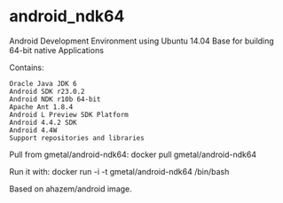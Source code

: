 android_ndk64
=============
Android Development Environment using Ubuntu 14.04 Base for building 64-bit native Applications

Contains:

    Oracle Java JDK 6
    Android SDK r23.0.2
    Android NDK r10b 64-bit
    Apache Ant 1.8.4
    Android L Preview SDK Platform
    Android 4.4.2 SDK
    Android 4.4W
    Support repositories and libraries

Pull from gmetal/android-ndk64: docker pull gmetal/android-ndk64

Run it with: docker run -i -t gmetal/android-ndk64 /bin/bash

Based on ahazem/android image.
